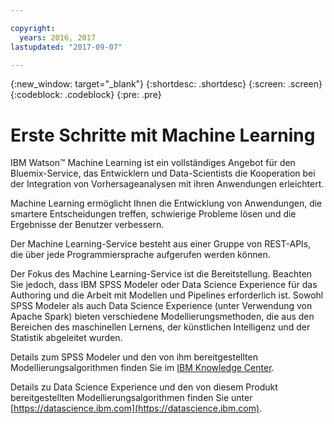 ```yaml
---

copyright:
  years: 2016, 2017
lastupdated: "2017-09-07"

---
```


{:new_window: target="_blank"}
{:shortdesc: .shortdesc}
{:screen: .screen}
{:codeblock: .codeblock}
{:pre: .pre}

# Erste Schritte mit Machine Learning


IBM Watson™  Machine Learning ist ein vollständiges Angebot für den Bluemix-Service, das
Entwicklern und Data-Scientists die Kooperation bei der Integration
von Vorhersageanalysen mit ihren Anwendungen erleichtert.

Machine Learning ermöglicht Ihnen die Entwicklung von Anwendungen, die smartere Entscheidungen treffen, schwierige Probleme lösen und die Ergebnisse der Benutzer verbessern.

Der Machine Learning-Service besteht aus einer Gruppe von REST-APIs, die über jede Programmiersprache aufgerufen werden können.

Der Fokus des Machine Learning-Service ist die Bereitstellung. Beachten Sie jedoch, dass IBM
SPSS Modeler oder Data Science
Experience für das Authoring und die Arbeit mit Modellen
und Pipelines erforderlich ist. Sowohl SPSS Modeler als auch Data Science Experience (unter Verwendung von Apache Spark) bieten verschiedene Modellierungsmethoden, die
aus den Bereichen des maschinellen Lernens, der künstlichen Intelligenz und der Statistik abgeleitet wurden.

Details zum SPSS Modeler und den von ihm bereitgestellten Modellierungsalgorithmen finden Sie im [IBM
Knowledge Center]().

Details zu Data Science Experience und den von diesem Produkt bereitgestellten Modellierungsalgorithmen finden Sie unter
[https://datascience.ibm.com](https://datascience.ibm.com).
